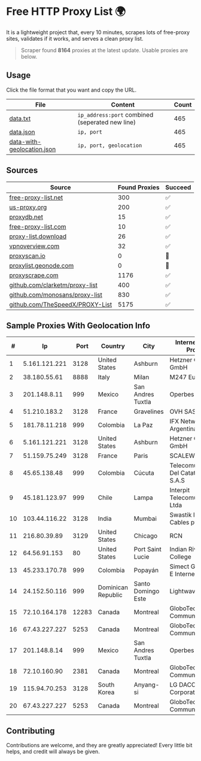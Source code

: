 
# Free HTTP Proxy List 🌍

It is a lightweight project that, every 10 minutes, scrapes lots of free-proxy sites, validates if it works, and serves a clean proxy list.


> Scraper found **8164** proxies at the latest update. Usable proxies are below.

## Usage

Click the file format that you want and copy the URL.


|File|Content|Count|
|----|-------|-----|
|[data.txt](https://raw.githubusercontent.com/themiralay/Proxy-List-World/master/data.txt)|`ip_address:port` combined (seperated new line)|465|
|[data.json](https://raw.githubusercontent.com/themiralay/Proxy-List-World/master/data.json)|`ip, port`|465|
|[data-with-geolocation.json](https://raw.githubusercontent.com/themiralay/Proxy-List-World/master/data-with-geolocation.json)|`ip, port, geolocation`|465|

## Sources

|Source|Found Proxies|Succeed|
|------|-------------|-------|
|[free-proxy-list.net](https://free-proxy-list.net)|300|✅|
|[us-proxy.org](https://www.us-proxy.org)|200|✅|
|[proxydb.net](http://proxydb.net)|15|✅|
|[free-proxy-list.com](https://free-proxy-list.com/?page=&port=&type%5B%5D=http&type%5B%5D=https&up_time=0&search=Search)|10|✅|
|[proxy-list.download](https://www.proxy-list.download/HTTP)|26|✅|
|[vpnoverview.com](https://vpnoverview.com/privacy/anonymous-browsing/free-proxy-servers)|32|✅|
|[proxyscan.io](https://www.proxyscan.io)|0|🚫|
|[proxylist.geonode.com](https://proxylist.geonode.com/api/proxy-list?limit=300&page=1&sort_by=lastChecked&sort_type=desc&protocols=http,https)|0|🚫|
|[proxyscrape.com](https://api.proxyscrape.com/v2/?request=displayproxies&protocol=http&timeout=10000&country=all&ssl=all&anonymity=all)|1176|✅|
|[github.com/clarketm/proxy-list](https://raw.githubusercontent.com/clarketm/proxy-list/master/proxy-list-raw.txt)|400|✅|
|[github.com/monosans/proxy-list](https://raw.githubusercontent.com/monosans/proxy-list/main/proxies/http.txt)|830|✅|
|[github.com/TheSpeedX/PROXY-List](https://raw.githubusercontent.com/TheSpeedX/PROXY-List/master/http.txt)|5175|✅|


## Sample Proxies With Geolocation Info

|#|Ip|Port|Country|City|Internet Service Provider|
|-|--|----|-------|----|-------------------------|
|1|5.161.121.221|3128|United States|Ashburn|Hetzner Online GmbH|
|2|38.180.55.61|8888|Italy|Milan|M247 Europe SRL|
|3|201.148.8.11|999|Mexico|San Andres Tuxtla|Operbes|
|4|51.210.183.2|3128|France|Gravelines|OVH SAS|
|5|181.78.11.218|999|Colombia|La Paz|IFX Networks Argentina S.R.L|
|6|5.161.121.221|3128|United States|Ashburn|Hetzner Online GmbH|
|7|51.159.75.249|3128|France|Paris|SCALEWAY|
|8|45.65.138.48|999|Colombia|Cúcuta|Telecomunicaciones Del Catatumbo S.A.S|
|9|45.181.123.97|999|Chile|Lampa|Interpit Telecomunicaciones Ltda|
|10|103.44.116.22|3128|India|Mumbai|Swastik Internet and Cables pvt. ltd|
|11|216.80.39.89|3129|United States|Chicago|RCN|
|12|64.56.91.153|80|United States|Port Saint Lucie|Indian River State College|
|13|45.233.170.78|999|Colombia|Popayán|Simect Group Redes E Internet S.A.S|
|14|24.152.50.116|999|Dominican Republic|Santo Domingo Este|Lightwave S.R.L|
|15|72.10.164.178|12283|Canada|Montreal|GloboTech Communications|
|16|67.43.227.227|5253|Canada|Montreal|GloboTech Communications|
|17|201.148.8.14|999|Mexico|San Andres Tuxtla|Operbes|
|18|72.10.160.90|2381|Canada|Montreal|GloboTech Communications|
|19|115.94.70.253|3128|South Korea|Anyang-si|LG DACOM Corporation|
|20|67.43.227.227|5253|Canada|Montreal|GloboTech Communications|



## Contributing

Contributions are welcome, and they are greatly appreciated! Every
little bit helps, and credit will always be given.

